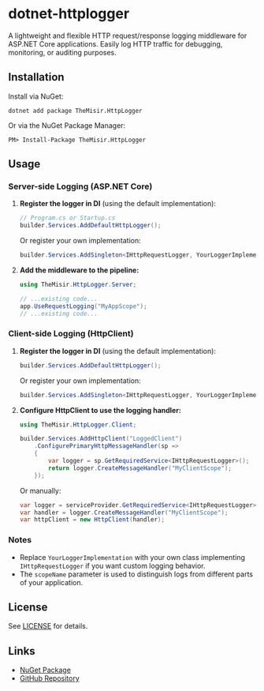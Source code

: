 # dotnet-httplogger

A lightweight and flexible HTTP request/response logging middleware for ASP.NET Core applications. Easily log HTTP traffic for debugging, monitoring, or auditing purposes.

## Installation

Install via NuGet:

```
dotnet add package TheMisir.HttpLogger
```

Or via the NuGet Package Manager:

```
PM> Install-Package TheMisir.HttpLogger
```

## Usage

### Server-side Logging (ASP.NET Core)

1. **Register the logger in DI** (using the default implementation):

    ```csharp
    // Program.cs or Startup.cs
    builder.Services.AddDefaultHttpLogger();
    ```

    Or register your own implementation:

    ```csharp
    builder.Services.AddSingleton<IHttpRequestLogger, YourLoggerImplementation>();
    ```

2. **Add the middleware to the pipeline:**

    ```csharp
    using TheMisir.HttpLogger.Server;

    // ...existing code...
    app.UseRequestLogging("MyAppScope");
    // ...existing code...
    ```

### Client-side Logging (HttpClient)

1. **Register the logger in DI** (using the default implementation):

    ```csharp
    builder.Services.AddDefaultHttpLogger();
    ```

    Or register your own implementation:

    ```csharp
    builder.Services.AddSingleton<IHttpRequestLogger, YourLoggerImplementation>();
    ```

2. **Configure HttpClient to use the logging handler:**

    ```csharp
    using TheMisir.HttpLogger.Client;

    builder.Services.AddHttpClient("LoggedClient")
        .ConfigurePrimaryHttpMessageHandler(sp =>
        {
            var logger = sp.GetRequiredService<IHttpRequestLogger>();
            return logger.CreateMessageHandler("MyClientScope");
        });
    ```

    Or manually:

    ```csharp
    var logger = serviceProvider.GetRequiredService<IHttpRequestLogger>();
    var handler = logger.CreateMessageHandler("MyClientScope");
    var httpClient = new HttpClient(handler);
    ```

### Notes

- Replace `YourLoggerImplementation` with your own class implementing `IHttpRequestLogger` if you want custom logging behavior.
- The `scopeName` parameter is used to distinguish logs from different parts of your application.

## License

See [LICENSE](LICENSE) for details.

## Links

- [NuGet Package](https://www.nuget.org/packages/TheMisir.HttpLogger)
- [GitHub Repository](https://github.com/themisir/dotnet-httplogger)

